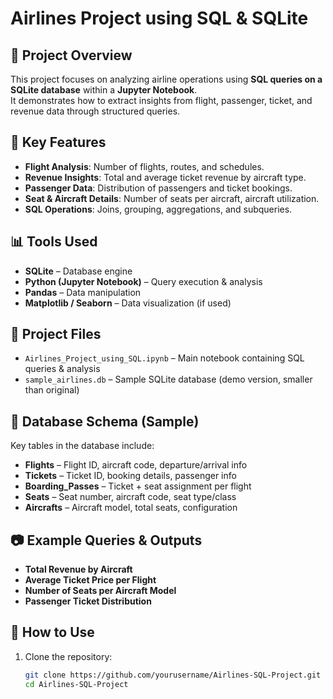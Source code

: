 # Airlines Project using SQL & SQLite  

## 📌 Project Overview
This project focuses on analyzing airline operations using **SQL queries on a SQLite database** within a **Jupyter Notebook**.  
It demonstrates how to extract insights from flight, passenger, ticket, and revenue data through structured queries.  

## 🔹 Key Features
- **Flight Analysis**: Number of flights, routes, and schedules.  
- **Revenue Insights**: Total and average ticket revenue by aircraft type.  
- **Passenger Data**: Distribution of passengers and ticket bookings.  
- **Seat & Aircraft Details**: Number of seats per aircraft, aircraft utilization.  
- **SQL Operations**: Joins, grouping, aggregations, and subqueries.  

## 📊 Tools Used
- **SQLite** – Database engine  
- **Python (Jupyter Notebook)** – Query execution & analysis  
- **Pandas** – Data manipulation  
- **Matplotlib / Seaborn** – Data visualization (if used)  

## 📂 Project Files
- `Airlines_Project_using_SQL.ipynb` – Main notebook containing SQL queries & analysis  
- `sample_airlines.db` – Sample SQLite database (demo version, smaller than original)  

## 📂 Database Schema (Sample)
Key tables in the database include:  
- **Flights** – Flight ID, aircraft code, departure/arrival info  
- **Tickets** – Ticket ID, booking details, passenger info  
- **Boarding_Passes** – Ticket + seat assignment per flight  
- **Seats** – Seat number, aircraft code, seat type/class  
- **Aircrafts** – Aircraft model, total seats, configuration  

## 📷 Example Queries & Outputs
- **Total Revenue by Aircraft**  
- **Average Ticket Price per Flight**  
- **Number of Seats per Aircraft Model**  
- **Passenger Ticket Distribution**  

## 🚀 How to Use
1. Clone the repository:  
   ```bash
   git clone https://github.com/yourusername/Airlines-SQL-Project.git
   cd Airlines-SQL-Project
